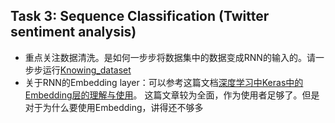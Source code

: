 ## Task 3: Sequence Classification (Twitter sentiment analysis)
- 重点关注数据清洗。是如何一步步将数据集中的数据变成RNN的输入的。请一步步运行[Knowing_dataset](https://github.com/LeavesLei/RNN-experiments-for-beginners/blob/master/Sentiment/Knowing_dataset.ipynb)
- 关于RNN的Embedding layer：可以参考这篇文档[深度学习中Keras中的Embedding层的理解与使用](http://frankchen.xyz/2017/12/18/How-to-Use-Word-Embedding-Layers-for-Deep-Learning-with-Keras/)。
这篇文章较为全面，作为使用者足够了。但是对于为什么要使用Embedding，讲得还不够多
